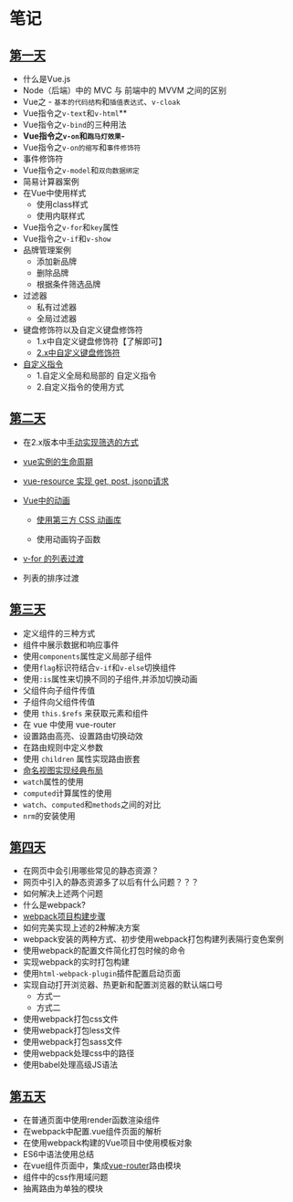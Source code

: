 # 笔记

## [第一天](https://github.com/xjk971020/vue-notes/blob/master/2020-01-12/day1.md)

-  什么是Vue.js
-  Node（后端）中的 MVC 与 前端中的 MVVM 之间的区别
- Vue之 - `基本的代码结构`和`插值表达式`、`v-cloak`
-  Vue指令之`v-text`和`v-html`**
- Vue指令之`v-bind`的三种用法
-  **Vue指令之`v-on`和`跑马灯效果`-**
- Vue指令之`v-on的缩写`和`事件修饰符`
-  事件修饰符
-  Vue指令之`v-model`和`双向数据绑定`
- 简易计算器案例
- 在Vue中使用样式
  - 使用class样式
  - 使用内联样式
-  Vue指令之`v-for`和`key`属性
- Vue指令之`v-if`和`v-show`
- 品牌管理案例
  - 添加新品牌
  - 删除品牌
  - 根据条件筛选品牌
- 过滤器
  - 私有过滤器
  - 全局过滤器
- 键盘修饰符以及自定义键盘修饰符
  - 1.x中自定义键盘修饰符【了解即可】
  -  [2.x中自定义键盘修饰符](https://cn.vuejs.org/v2/guide/events.html#键值修饰符)
- [自定义指令](https://cn.vuejs.org/v2/guide/custom-directive.html)
  - 1.自定义全局和局部的 自定义指令
  - 2.自定义指令的使用方式

## [第二天](https://github.com/xjk971020/vue-notes/blob/master/2020-01-13/day2.md)

- 在2.x版本中[手动实现筛选的方式](https://cn.vuejs.org/v2/guide/list.html#显示过滤-排序结果)

- [vue实例的生命周期](https://cn.vuejs.org/v2/guide/instance.html#实例生命周期)

- [vue-resource 实现 get, post, jsonp请求](https://github.com/pagekit/vue-resource)

- [Vue中的动画](https://cn.vuejs.org/v2/guide/transitions.html)

  - [使用第三方 CSS 动画库](https://cn.vuejs.org/v2/guide/transitions.html#自定义过渡类名)

  - 使用动画钩子函数

- [v-for 的列表过渡](https://cn.vuejs.org/v2/guide/transitions.html#列表的进入和离开过渡)

- 列表的排序过渡

## [**第三天**](https://github.com/xjk971020/vue-notes/blob/master/2020-01-14/day3.md)

- 定义组件的三种方式
- 组件中展示数据和响应事件
- 使用`components`属性定义局部子组件
- 使用`flag`标识符结合`v-if`和`v-else`切换组件
- 使用`:is`属性来切换不同的子组件,并添加切换动画
- 父组件向子组件传值
- 子组件向父组件传值
- 使用 `this.$refs` 来获取元素和组件
- 在 vue 中使用 vue-router
- 设置路由高亮、设置路由切换动效
- 在路由规则中定义参数
- 使用 `children` 属性实现路由嵌套
- [命名视图实现经典布局](https://github.com/xjk971020/vue-notes/blob/master/2020-01-14/%E8%B7%AF%E7%94%B1/%E8%B7%AF%E7%94%B1-%E4%BD%BF%E7%94%A8%E5%91%BD%E5%90%8D%E8%A7%86%E5%9B%BE%E5%AE%9E%E7%8E%B0%E7%BB%8F%E5%85%B8%E5%B8%83%E5%B1%80.html)
- `watch`属性的使用
- `computed`计算属性的使用
- `watch`、`computed`和`methods`之间的对比
- `nrm`的安装使用

## [第四天]([https://github.com/xjk971020/vue-notes/blob/master/2020-01-15/webpack%E9%A1%B9%E7%9B%AE%E6%AD%A5%E9%AA%A4.md](https://github.com/xjk971020/vue-notes/blob/master/2020-01-15/day4.md))

- 在网页中会引用哪些常见的静态资源？
- 网页中引入的静态资源多了以后有什么问题？？？
- 如何解决上述两个问题
- 什么是webpack?
- [webpack项目构建步骤]([https://github.com/xjk971020/vue-notes/blob/master/2020-01-15/webpack%E9%A1%B9%E7%9B%AE%E6%AD%A5%E9%AA%A4.md](https://github.com/xjk971020/vue-notes/blob/master/2020-01-15/webpack项目步骤.md))
- 如何完美实现上述的2种解决方案
- webpack安装的两种方式、初步使用webpack打包构建列表隔行变色案例
- 使用webpack的配置文件简化打包时候的命令
- 实现webpack的实时打包构建
- 使用`html-webpack-plugin`插件配置启动页面
- 实现自动打开浏览器、热更新和配置浏览器的默认端口号
  - 方式一
  - 方式二
- 使用webpack打包css文件
- 使用webpack打包less文件
- 使用webpack打包sass文件
- 使用webpack处理css中的路径
- 使用babel处理高级JS语法

## [第五天](https://github.com/xjk971020/vue-notes/blob/master/2020-01-16/day5.md)

- 在普通页面中使用render函数渲染组件
- 在webpack中配置.vue组件页面的解析
- 在使用webpack构建的Vue项目中使用模板对象
- ES6中语法使用总结
- 在vue组件页面中，集成[vue-router](https://router.vuejs.org/)路由模块
- 组件中的css作用域问题
- 抽离路由为单独的模块